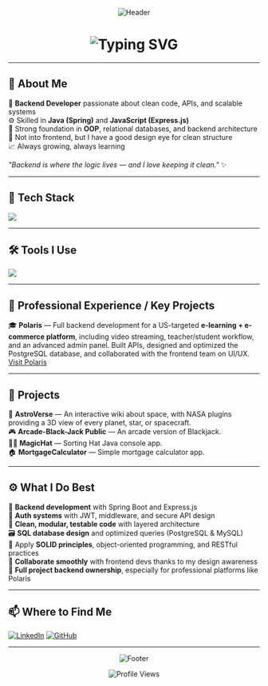 <div align="center">

![Header](https://capsule-render.vercel.app/api?type=waving&color=0:240046,25:3C096C,50:5A189A,75:7B2CBF,100:9D4EDD&height=200&section=header&text=&fontSize=0&animation=twinkling)

<h1 align="center">
<img src="https://readme-typing-svg.herokuapp.com?font=Orbitron&weight=700&size=32&pause=1000&color=9D4EDD&center=true&vCenter=true&width=600&lines=+Andrea+Macellaro+La+Franca+;✨+Backend+Developer+✨;🚀+Java+%7C+Spring+%7C+Express.js+🚀;🌌+Based+in+Italy+🌌" alt="Typing SVG" />
</h1>

</div>

---

## 🧠 About Me

🌟 **Backend Developer** passionate about clean code, APIs, and scalable systems  
⚙️ Skilled in **Java (Spring)** and **JavaScript (Express.js)**  
🧠 Strong foundation in **OOP**, relational databases, and backend architecture  
🎨 Not into frontend, but I have a good design eye for clean structure  
📈 Always growing, always learning  

*"Backend is where the logic lives — and I love keeping it clean."* ✨

---

## 🚀 Tech Stack

<p align="left">
<img src="https://skillicons.dev/icons?i=java,spring,js,nodejs,express,ts,postgresql,mysql&theme=dark" />
</p>

---

## 🛠️ Tools I Use

<p align="left">
<img src="https://skillicons.dev/icons?i=vscode,idea,postman,git,github,figma,docker&theme=dark" />
</p>

---

## 💼 Professional Experience / Key Projects

🎓 **Polaris** — Full backend development for a US-targeted **e-learning + e-commerce platform**, including video streaming, teacher/student workflow, and an advanced admin panel. Built APIs, designed and optimized the PostgreSQL database, and collaborated with the frontend team on UI/UX. [Visit Polaris](https://polairis.app)  

---

## 📂 Projects

🌌 **AstroVerse** — An interactive wiki about space, with NASA plugins providing a 3D view of every planet, star, or spacecraft.  
🎮 **Arcade-Black-Jack Public** — An arcade version of Blackjack.  
🧙‍♂️ **MagicHat** — Sorting Hat Java console app.  
🏠 **MortgageCalculator** — Simple mortgage calculator app.  

---

## ⚙️ What I Do Best

🔧 **Backend development** with Spring Boot and Express.js  
🔐 **Auth systems** with JWT, middleware, and secure API design  
🧱 **Clean, modular, testable code** with layered architecture  
🗃️ **SQL database design** and optimized queries (PostgreSQL & MySQL)  
🧠 Apply **SOLID principles**, object-oriented programming, and RESTful practices  
🤝 **Collaborate smoothly** with frontend devs thanks to my design awareness  
🚀 **Full project backend ownership**, especially for professional platforms like Polaris  

---

## 📫 Where to Find Me

[![LinkedIn](https://img.shields.io/badge/LinkedIn-0077B5?style=for-the-badge&logo=linkedin&logoColor=white&labelColor=240046&color=9D4EDD)](https://www.linkedin.com/in/andreamacellarolafranca/)
[![GitHub](https://img.shields.io/badge/GitHub-100000?style=for-the-badge&logo=github&logoColor=white&labelColor=240046&color=7B2CBF)](https://github.com/AndreaMacellaroLaFranca)

---

<div align="center">

![Footer](https://capsule-render.vercel.app/api?type=waving&color=0:240046,25:3C096C,50:5A189A,75:7B2CBF,100:9D4EDD&height=120&section=footer)

![Profile Views](https://komarev.com/ghpvc/?username=andreamacellarolafranca&color=9D4EDD&style=for-the-badge&label=VISITORS)

</div>
